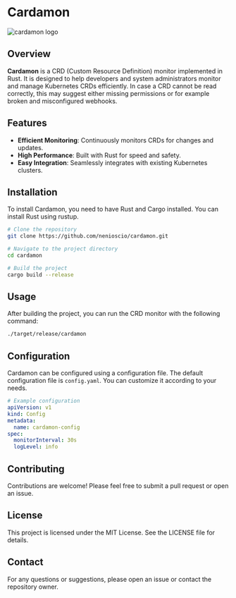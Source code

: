 # Cardamon

![cardamon logo]([https://github.com/nenioscio/cardamon/blob/7e88ef4396dbbeb806749bfd275c73ffd13fb374/cardmon.png?raw=true])

## Overview

**Cardamon** is a CRD (Custom Resource Definition) monitor implemented in Rust. It is designed to help developers and system administrators monitor and manage Kubernetes CRDs efficiently. In case a CRD cannot be read correctly, this may suggest either missing permissions or for example broken and misconfigured webhooks.

## Features

- **Efficient Monitoring**: Continuously monitors CRDs for changes and updates.
- **High Performance**: Built with Rust for speed and safety.
- **Easy Integration**: Seamlessly integrates with existing Kubernetes clusters.

## Installation

To install Cardamon, you need to have Rust and Cargo installed. You can install Rust using rustup.

```sh
# Clone the repository
git clone https://github.com/nenioscio/cardamon.git

# Navigate to the project directory
cd cardamon

# Build the project
cargo build --release
```

## Usage

After building the project, you can run the CRD monitor with the following command:

```sh
./target/release/cardamon
```

## Configuration

Cardamon can be configured using a configuration file. The default configuration file is `config.yaml`. You can customize it according to your needs.

```yaml
# Example configuration
apiVersion: v1
kind: Config
metadata:
  name: cardamon-config
spec:
  monitorInterval: 30s
  logLevel: info
```

## Contributing

Contributions are welcome! Please feel free to submit a pull request or open an issue.

## License

This project is licensed under the MIT License. See the LICENSE file for details.

## Contact

For any questions or suggestions, please open an issue or contact the repository owner.
